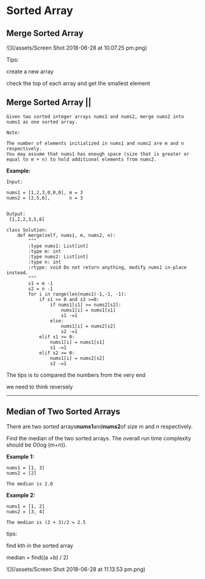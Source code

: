 # Sorted Array

## Merge Sorted Array

![](/assets/Screen Shot 2018-06-28 at 10.07.25 pm.png)

Tips:

create a new array

check the top of each array and get the smallest element

## Merge Sorted Array \|\|

```
Given two sorted integer arrays nums1 and nums2, merge nums2 into nums1 as one sorted array.

Note:

The number of elements initialized in nums1 and nums2 are m and n respectively.
You may assume that nums1 has enough space (size that is greater or equal to m + n) to hold additional elements from nums2.
```

**Example:**

```
Input:

nums1 = [1,2,3,0,0,0], m = 3
nums2 = [2,5,6],       n = 3


Output:
 [1,2,2,3,5,6]
```

```
class Solution:
    def merge(self, nums1, m, nums2, n):
        """
        :type nums1: List[int]
        :type m: int
        :type nums2: List[int]
        :type n: int
        :rtype: void Do not return anything, modify nums1 in-place instead.
        """
        s1 = m -1
        s2 = n -1
        for i in range(len(nums1)-1,-1, -1):
            if s1 >= 0 and s2 >=0:
                if nums1[s1] >= nums2[s2]:
                    nums1[i] = nums1[s1]
                    s1 -=1
                else:
                    nums1[i] = nums2[s2]
                    s2 -=1
            elif s1 >= 0:
                nums1[i] = nums1[s1] 
                s1 -=1
            elif s2 >= 0:
                nums1[i] = nums2[s2]
                s2 -=1
```

The tips is to compared the numbers from the very end

we need to think reversely

---

## Median of Two Sorted Arrays

There are two sorted arrays**nums1**and**nums2**of size m and n respectively.

Find the median of the two sorted arrays. The overall run time complexity should be O\(log \(m+n\)\).

**Example 1:**

```
nums1 = [1, 3]
nums2 = [2]

The median is 2.0
```

**Example 2:**

```
nums1 = [1, 2]
nums2 = [3, 4]

The median is (2 + 3)/2 = 2.5
```

tips:



find kth in the sorted array

median  = find\(\(a +b\) / 2\)

![](/assets/Screen Shot 2018-06-28 at 11.13.53 pm.png)

